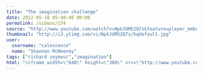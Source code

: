```yaml
---
title: "The imagination challenge"
date: 2012-05-18 05:49:46 00:00
permalink: /videos/174
source: "http://www.youtube.com/watch?v=NpkJUM52Q7s&feature=player_embedded"
thumbnail: "http://i3.ytimg.com/vi/NpkJUM52Q7s/hqdefault.jpg"
user:
  username: "calescence"
  name: "Shannon McWeeney"
tags: ["richard seymour","imagination"]
html: "<iframe width=\"640\" height=\"360\" src=\"http://www.youtube.com/embed/NpkJUM52Q7s?wmode=transparent&fs=1&feature=oembed\" frameborder=\"0\" allowfullscreen></iframe>"
---
```


